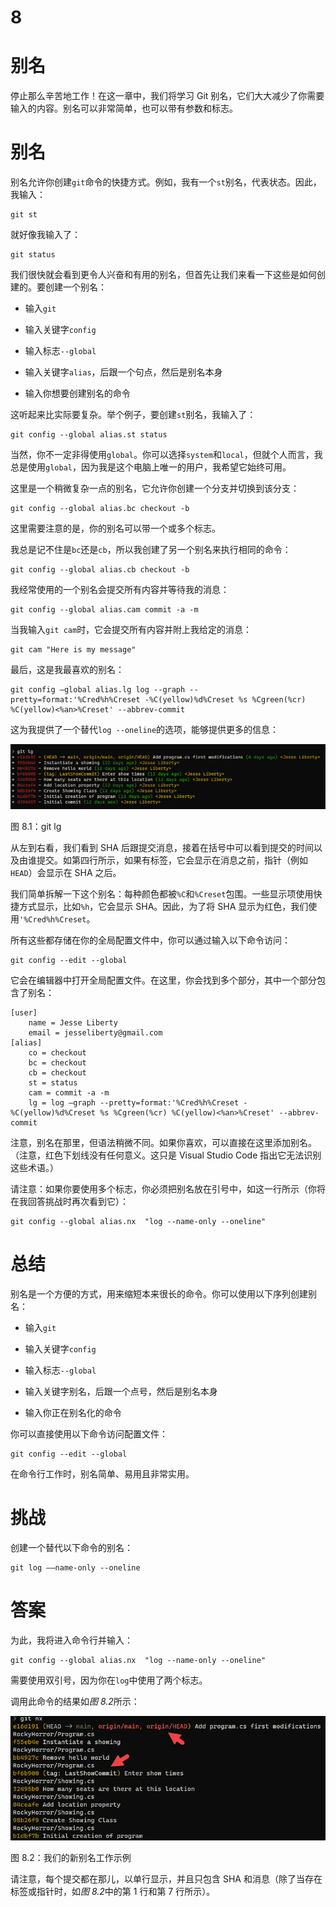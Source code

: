 # 8

# 别名

停止那么辛苦地工作！在这一章中，我们将学习 Git 别名，它们大大减少了你需要输入的内容。别名可以非常简单，也可以带有参数和标志。

# 别名

别名允许你创建`git`命令的快捷方式。例如，我有一个`st`别名，代表状态。因此，我输入：

```
git st 
```

就好像我输入了：

```
git status 
```

我们很快就会看到更令人兴奋和有用的别名，但首先让我们来看一下这些是如何创建的。要创建一个别名：

+   输入`git`

+   输入关键字`config`

+   输入标志`--global`

+   输入关键字`alias`，后跟一个句点，然后是别名本身

+   输入你想要创建别名的命令

这听起来比实际要复杂。举个例子，要创建`st`别名，我输入了：

```
git config --global alias.st status 
```

当然，你不一定非得使用`global`。你可以选择`system`和`local`，但就个人而言，我总是使用`global`，因为我是这个电脑上唯一的用户，我希望它始终可用。

这里是一个稍微复杂一点的别名，它允许你创建一个分支并切换到该分支：

```
git config --global alias.bc checkout -b 
```

这里需要注意的是，你的别名可以带一个或多个标志。

我总是记不住是`bc`还是`cb`，所以我创建了另一个别名来执行相同的命令：

```
git config --global alias.cb checkout -b 
```

我经常使用的一个别名会提交所有内容并等待我的消息：

```
git config --global alias.cam commit -a -m 
```

当我输入`git cam`时，它会提交所有内容并附上我给定的消息：

```
git cam "Here is my message" 
```

最后，这是我最喜欢的别名：

```
git config –global alias.lg log --graph --pretty=format:'%Cred%h%Creset -%C(yellow)%d%Creset %s %Cgreen(%cr) %C(yellow)<%an>%Creset' --abbrev-commit 
```

这为我提供了一个替代`log --oneline`的选项，能够提供更多的信息：

![](img/B17741_08_01.png)

图 8.1：git lg

从左到右看，我们看到 SHA 后跟提交消息，接着在括号中可以看到提交的时间以及由谁提交。如第四行所示，如果有标签，它会显示在消息之前，指针（例如`HEAD`）会显示在 SHA 之后。

我们简单拆解一下这个别名：每种颜色都被`%C`和`%Creset`包围。一些显示项使用快捷方式显示，比如`%h`，它会显示 SHA。因此，为了将 SHA 显示为红色，我们使用`'%Cred%h%Creset`。

所有这些都存储在你的全局配置文件中，你可以通过输入以下命令访问：

```
git config --edit --global 
```

它会在编辑器中打开全局配置文件。在这里，你会找到多个部分，其中一个部分包含了别名：

```
[user]
    name = Jesse Liberty
    email = jesseliberty@gmail.com
[alias]
    co = checkout
    bc = checkout
    cb = checkout
    st = status
    cam = commit -a -m
    lg = log –graph --pretty=format:'%Cred%h%Creset -%C(yellow)%d%Creset %s %Cgreen(%cr) %C(yellow)<%an>%Creset' --abbrev-commit 
```

注意，别名在那里，但语法稍微不同。如果你喜欢，可以直接在这里添加别名。（注意，红色下划线没有任何意义。这只是 Visual Studio Code 指出它无法识别这些术语。）

请注意：如果你要使用多个标志，你必须把别名放在引号中，如这一行所示（你将在我回答挑战时再次看到它）：

```
git config --global alias.nx  "log --name-only --oneline" 
```

# 总结

别名是一个方便的方式，用来缩短本来很长的命令。你可以使用以下序列创建别名：

+   输入`git`

+   输入关键字`config`

+   输入标志`--global`

+   输入关键字别名，后跟一个点号，然后是别名本身

+   输入你正在别名化的命令

你可以直接使用以下命令访问配置文件：

```
git config --edit --global 
```

在命令行工作时，别名简单、易用且非常实用。

# 挑战

创建一个替代以下命令的别名：

```
git log ––name-only --oneline 
```

# 答案

为此，我将进入命令行并输入：

```
git config --global alias.nx  "log --name-only --oneline" 
```

需要使用双引号，因为你在`log`中使用了两个标志。

调用此命令的结果如*图 8.2*所示：

![](img/B17741_08_02.png)

图 8.2：我们的新别名工作示例

请注意，每个提交都在那儿，以单行显示，并且只包含 SHA 和消息（除了当存在标签或指针时，如*图 8.2*中的第 1 行和第 7 行所示）。
